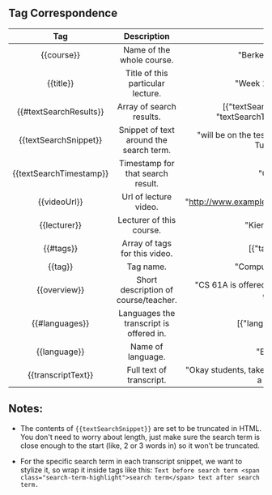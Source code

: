 ## Tag Correspondence
| Tag | Description | e.g. |
|:-----------------------:|:---------------------------------------:|:-----------------------------------------------------------:|
| {{course}} | Name of the whole course. | "Berkeley CS 61A" |
| {{title}} | Title of this particular lecture. | "Week 1: Functions" |
| {{#textSearchResults}} | Array of search results. | [{"textSearchSnippet":"...", "textSearchTimestamp":"..."},] |
| {{textSearchSnippet}} | Snippet of text around the search term. | "will be on the test for the next quiz next Tuesday." |
| {{textSearchTimestamp}} | Timestamp for that search result. | "01:42" |
| {{videoUrl}} | Url of lecture video. | "http://www.example.com/path/to/video.mp4" |
| {{lecturer}} | Lecturer of this course. | "Kieran Taylor" |
| {{#tags}} | Array of tags for this video. | [{"tag":"..."},] |
| {{tag}} | Tag name. | "Computer Science" |
| {{overview}} | Short description of course/teacher. | "CS 61A is offered to good little boys and girls." |
| {{#languages}} | Languages the transcript is offered in. | [{"language":"..."},] |
| {{language}} | Name of language. | "English" |
| {{transcriptText}} | Full text of transcript. | "Okay students, take out your pen, it's time for a quiz..." |

## Notes:
- The contents of `{{textSearchSnippet}}` are set to be truncated in HTML. You don't need to worry about length, just make sure the search 
term is close enough to the start (like, 2 or 3 words in) so it won't be truncated.

- For the specific search term in each transcript snippet, we want to stylize it, so wrap it inside tags like this:
`Text before search term <span class="search-term-highlight">search term</span> text after search term.`

